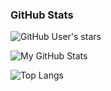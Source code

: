 <!--
**dciborow/dciborow** is a ✨ _special_ ✨ repository because its `README.md` (this file) appears on your GitHub profile.

Here are some ideas to get you started:

- 🔭 I’m currently working on ...
- 💬 Ask me about ...
- ⚡ Fun fact: ...
-->


### GitHub Stats

![GitHub User's stars](https://img.shields.io/github/stars/dciborow?affiliations=OWNER%2CCOLLABORATOR&label=Owner%20%2B%20Collaborator%20Stars&logo=GitHub&style=for-the-badge&labelColor=343b41)

![My GitHub Stats](https://github-readme-stats.vercel.app/api/?username=dciborow&count_private=true&theme=tokyonight&showicons=true)

![Top Langs](https://github-readme-stats.vercel.app/api/top-langs/?username=dciborow&hide=css,html&layout=compact&theme=tokyonight)
